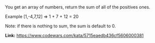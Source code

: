 You get an array of numbers, return the sum of all of the positives ones.

Example [1,-4,7,12] => 1 + 7 + 12 = 20

Note: if there is nothing to sum, the sum is default to 0.

**Link:** https://www.codewars.com/kata/5715eaedb436cf5606000381

